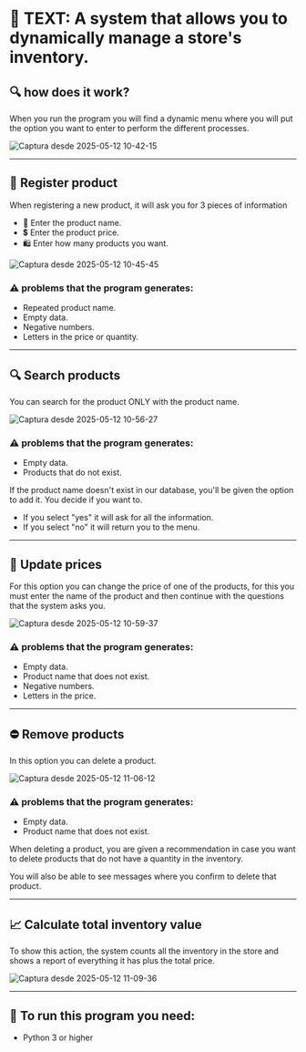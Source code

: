 # 🧠 TEXT: A system that allows you to dynamically manage a store's inventory.

## 🔍 how does it work?

When you run the program you will find a dynamic menu where you will put the option you want to enter to perform the different processes.

![Captura desde 2025-05-12 10-42-15](https://github.com/user-attachments/assets/fba448ac-4bd7-4cae-910c-ffaa9c60273d)


---

## 💾 Register product

When registering a new product, it will ask you for 3 pieces of information

- 🛒 Enter the product name.
- 💲 Enter the product price.
- 🛍️ Enter how many products you want.

![Captura desde 2025-05-12 10-45-45](https://github.com/user-attachments/assets/c6df25d9-5d5f-4961-8a2d-0bebfe5b7ae1)

### ⚠️ problems that the program generates:
- Repeated product name.
- Empty data.
- Negative numbers.
- Letters in the price or quantity.

---

## 🔍 Search products

You can search for the product ONLY with the product name.

![Captura desde 2025-05-12 10-56-27](https://github.com/user-attachments/assets/6a1a4d68-d787-4a01-af52-3d7f2d21a3bf)

### ⚠️ problems that the program generates:
- Empty data.
- Products that do not exist.

If the product name doesn't exist in our database, you'll be given the option to add it. You decide if you want to.

- If you select "yes" it will ask for all the information.
- If you select "no" it will return you to the menu.

---

## 🔄 Update prices
For this option you can change the price of one of the products, for this you must enter the name of the product and then continue with the questions that the system asks you.

![Captura desde 2025-05-12 10-59-37](https://github.com/user-attachments/assets/59b0429a-2a8e-4217-a04a-0cf2ee49c41b)


### ⚠️ problems that the program generates:
- Empty data.
- Product name that does not exist.
- Negative numbers.
- Letters in the price.

---

## ⛔ Remove products
In this option you can delete a product.

![Captura desde 2025-05-12 11-06-12](https://github.com/user-attachments/assets/1d22fa6e-1754-4097-8b82-8452627b060e)


### ⚠️ problems that the program generates:
- Empty data.
- Product name that does not exist.

When deleting a product, you are given a recommendation in case you want to delete products that do not have a quantity in the inventory.

You will also be able to see messages where you confirm to delete that product.

---

## 📈 Calculate total inventory value
To show this action, the system counts all the inventory in the store and shows a report of everything it has plus the total price.

![Captura desde 2025-05-12 11-09-36](https://github.com/user-attachments/assets/e0cc4ad2-0a26-4803-8b87-960452005194)

---

##  📌 To run this program you need:
- Python 3 or higher
